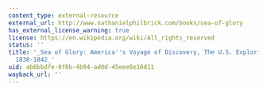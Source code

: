 ```yaml
---
content_type: external-resource
external_url: http://www.nathanielphilbrick.com/books/sea-of-glory
has_external_license_warning: true
license: https://en.wikipedia.org/wiki/All_rights_reserved
status: ''
title: '_Sea of Glory: America''s Voyage of Discovery, The U.S. Exploring Expedition,
  1838-1842_'
uid: ab6bbdfe-0f0b-4b94-ad0d-45eee6e16d11
wayback_url: ''
---
```

